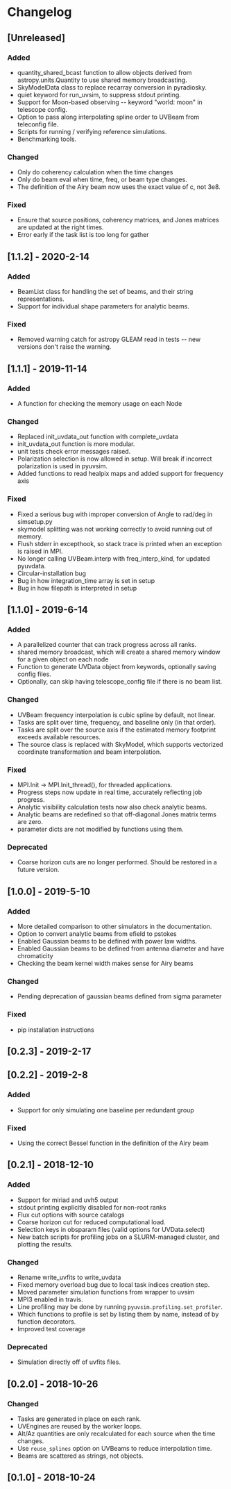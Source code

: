 # Changelog

## [Unreleased]

### Added
- quantity_shared_bcast function to allow objects derived from astropy.units.Quantity to use shared memory broadcasting.
- SkyModelData class to replace recarray conversion in pyradiosky.
- quiet keyword for run_uvsim, to suppress stdout printing.
- Support for Moon-based observing -- keyword "world: moon" in telescope config.
- Option to pass along interpolating spline order to UVBeam from teleconfig file.
- Scripts for running / verifying reference simulations.
- Benchmarking tools.

### Changed
- Only do coherency calculation when the time changes
- Only do beam eval when time, freq, or beam type changes.
- The definition of the Airy beam now uses the exact value of c, not 3e8.

### Fixed
- Ensure that source positions, coherency matrices, and Jones matrices are updated at the right times.
- Error early if the task list is too long for gather

## [1.1.2] - 2020-2-14

### Added
- BeamList class for handling the set of beams, and their string representations.
- Support for individual shape parameters for analytic beams.

### Fixed
- Removed warning catch for astropy GLEAM read in tests -- new versions don't raise the warning.

## [1.1.1] - 2019-11-14

### Added
- A function for checking the memory usage on each Node

### Changed
- Replaced init_uvdata_out function with complete_uvdata
- init_uvdata_out function is more modular.
- unit tests check error messages raised.
- Polarization selection is now allowed in setup. Will break if incorrect polarization is used in pyuvsim.
- Added functions to read healpix maps and added support for frequency axis

### Fixed
- Fixed a serious bug with improper conversion of Angle to rad/deg in simsetup.py
- skymodel splitting was not working correctly to avoid running out of memory.
- Flush stderr in excepthook, so stack trace is printed when an exception is raised in MPI.
- No longer calling UVBeam.interp with freq_interp_kind, for updated pyuvdata.
- Circular-installation bug
- Bug in how integration_time array is set in setup
- Bug in how filepath is interpreted in setup

## [1.1.0] - 2019-6-14

### Added
- A parallelized counter that can track progress across all ranks.
- shared memory broadcast, which will create a shared memory window for a given object on each node
- Function to generate UVData object from keywords, optionally saving config files.
- Optionally, can skip having telescope_config file if there is no beam list.

### Changed
- UVBeam frequency interpolation is cubic spline by default, not linear.
- Tasks are split over time, frequency, and baseline only (in that order).
- Tasks are split over the source axis if the estimated memory footprint exceeds available resources.
- The source class is replaced with SkyModel, which supports vectorized coordinate transformation and beam interpolation.

### Fixed
- MPI.Init -> MPI.Init_thread(), for threaded applications.
- Progress steps now update in real time, accurately reflecting job progress.
- Analytic visibility calculation tests now also check analytic beams.
- Analytic beams are redefined so that off-diagonal Jones matrix terms are zero.
- parameter dicts are not modified by functions using them.

### Deprecated
- Coarse horizon cuts are no longer performed. Should be restored in a future version.

## [1.0.0] - 2019-5-10

### Added
- More detailed comparison to other simulators in the documentation.
- Option to convert analytic beams from efield to pstokes
- Enabled Gaussian beams to be defined with power law widths.
- Enabled Gaussian beams to be defined from antenna diameter and have chromaticity
- Checking the beam kernel width makes sense for Airy beams

### Changed
- Pending deprecation of gaussian beams defined from sigma parameter

### Fixed
- pip installation instructions


## [0.2.3] - 2019-2-17

## [0.2.2] - 2019-2-8

### Added
- Support for only simulating one baseline per redundant group

### Fixed
- Using the correct Bessel function in the definition of the Airy beam


## [0.2.1] - 2018-12-10

### Added
- Support for miriad and uvh5 output
- stdout printing explicitly disabled for non-root ranks
- Flux cut options with source catalogs
- Coarse horizon cut for reduced computational load.
- Selection keys in obsparam files (valid options for UVData.select)
- New batch scripts for profiling jobs on a SLURM-managed cluster, and plotting the results.

### Changed
- Rename write_uvfits to write_uvdata
- Fixed memory overload bug due to local task indices creation step.
- Moved parameter simulation functions from wrapper to uvsim
- MPI3 enabled in travis.
- Line profiling may be done by running `pyuvsim.profiling.set_profiler`.
- Which functions to profile is set by listing them by name, instead of by function decorators.
- Improved test coverage

### Deprecated
- Simulation directly off of uvfits files.


## [0.2.0] - 2018-10-26

### Changed
- Tasks are generated in place on each rank.
- UVEngines are reused by the worker loops.
- Alt/Az quantities are only recalculated for each source when the time changes.
- Use `reuse_splines` option on UVBeams to reduce interpolation time.
- Beams are scattered as strings, not objects.


## [0.1.0] - 2018-10-24
